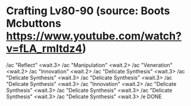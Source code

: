 # Crafting Lv80-90 (source: Boots Mcbuttons https://www.youtube.com/watch?v=fLA_rmItdz4)
/ac "Reflect" <wait.3>
/ac "Manipulation" <wait.2>
/ac "Veneration" <wait.2>
/ac "Innovation" <wait.2> 
/ac "Delicate Synthesis" <wait.3>
/ac "Delicate Synthesis" <wait.3>
/ac "Delicate Synthesis" <wait.3>
/ac "Delicate Synthesis" <wait.3>
/ac "Innovation" <wait.2> 
/ac "Delicate Synthesis" <wait.3>
/ac "Delicate Synthesis" <wait.3>
/ac "Delicate Synthesis" <wait.3>
/ac "Delicate Synthesis" <wait.3>
/e DONE
